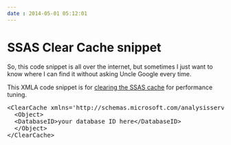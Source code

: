 ```yaml
---
date : 2014-05-01 05:12:01
---
```

# SSAS Clear Cache snippet

So, this code snippet is all over the internet, but sometimes I just want to know where I can find it without asking Uncle Google every time.

This XMLA code snippet is for [clearing the SSAS cache](http://technet.microsoft.com/en-us/library/hh230974.aspx) for performance tuning.

<pre data-enlighter-language="sql">
&lt;ClearCache xmlns='http://schemas.microsoft.com/analysisservices/2003/engine'&gt;
  &lt;Object&gt;
  &lt;DatabaseID&gt;your database ID here&lt;/DatabaseID&gt;
  &lt;/Object&gt;
&lt;/ClearCache&gt;
<pre data-enlighter-language="sql">